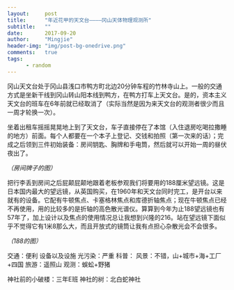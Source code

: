 ```yaml
---
layout:     post
title:      "年近花甲的天文台————冈山天体物理观测所"
subtitle:   ""
date:       2017-09-20
author:     "Mingjie"
header-img: "img/post-bg-onedrive.png"
comments:   true
tags:
      - random
---
```


冈山天文台处于冈山县浅口市鸭方町北边20分钟车程的竹林寺山上。一般的交通方式是坐新干线到冈山转山阳本线到鸭方，在鸭方打车上天文台。是的，资本主义天文台的班车在6年前就已经取消了（实际当然是因为来天文台的观测者很少而且一周才轮换一次）。

坐着出租车摇摇晃晃地上到了天文台，车子直接停在了本馆（入住退房吃喝拉撒睡的地方）前面。每个人都要在一个本子上登记、交钱和拍照（第一次来的话）；完成之后领到三件初始装备：房间钥匙、胸牌和手电筒，然后就可以开始一周的昼伏夜出了。

*（房间牌子的图）*

把行李丢到房间之后屁颠屁颠地跟着老板参观我们将要用的188厘米望远镜。这是日本国内最大的望远镜，从英国购买，在1960年和天文台同时完工，是开台以来就有的设备。它配有牛顿焦点、卡塞格林焦点和库德折轴焦点；现在牛顿焦点已经不再使用，用的比较多的是折轴的高色散光谱仪。算算到今年为止188望远镜也有57年了，加上设计以及焦点的使用情况总让我想到兴隆的216。站在望远镜下面似乎不觉得它有1米8那么大，而且开放式的镜筒让我有点担心杂散光会不会很多。

*（188的图）*

交通：便利
设备以及设施
光污染：严重
科普：
风景：不错，山+城市+海+工厂+四国
旅游：遥照山
观测：蜈蚣+野猪

神社前的小破楼：三年E班
神社的树：北白蛇神社
